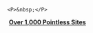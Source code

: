 
	<P>&nbsp;</P> 
<P>&nbsp;<B><A href="http://www.pointlesssites.com/">Over 1,000 Pointless Sites</A></B></P>
<P><DIV style="PADDING-BOTTOM: 10px; PADDING-LEFT: 10px; PADDING-RIGHT: 10px; PADDING-TOP: 10px" id=socialmediabuttons>
<TABLE style="MARGIN-LEFT: auto; MARGIN-RIGHT: auto" border=0 cellPadding=2>
